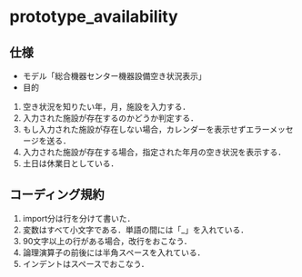 # prototype_availability

## 仕様

- モデル「総合機器センター機器設備空き状況表示」
- 目的


1. 空き状況を知りたい年，月，施設を入力する．<br>
1. 入力された施設が存在するのかどうか判定する．<br>
1. もし入力された施設が存在しない場合，カレンダーを表示せずエラーメッセージを送る．<br>
1. 入力された施設が存在する場合，指定された年月の空き状況を表示する．<br>
1. 土日は休業日としている．

## コーディング規約
1. import分は行を分けて書いた．
1. 変数はすべて小文字である．単語の間には「_」を入れている．<br>
1. 90文字以上の行がある場合，改行をおこなう．<br>
1. 論理演算子の前後には半角スペースを入れている．<br>
1. インデントはスペースでおこなう．<br>
